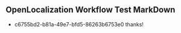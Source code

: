 ## OpenLocalization Workflow Test MarkDown
* c6755bd2-b81a-49e7-bfd5-86263b6753e0 thanks!

<!--HONumber=Aug16_HO4-->


